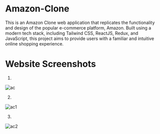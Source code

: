 # Amazon-Clone
This is an Amazon Clone web application that replicates the functionality and design of the popular e-commerce platform, Amazon. Built using a modern tech stack, including Tailwind CSS, ReactJS, Redux, and JavaScript, this project aims to provide users with a familiar and intuitive online shopping experience.

# Website Screenshots
1) 
![ac](https://github.com/gayatri517/Amazon-Clone/assets/70585276/f2553b6b-ef79-44b4-8d7a-1d19a6ba2f52)

2) 
![ac1](https://github.com/gayatri517/Amazon-Clone/assets/70585276/0c125db6-204b-4790-a039-8cb4e469076f)

3)
![ac2](https://github.com/gayatri517/Amazon-Clone/assets/70585276/3516e3f2-3819-4451-9875-b27262bddcb6)
